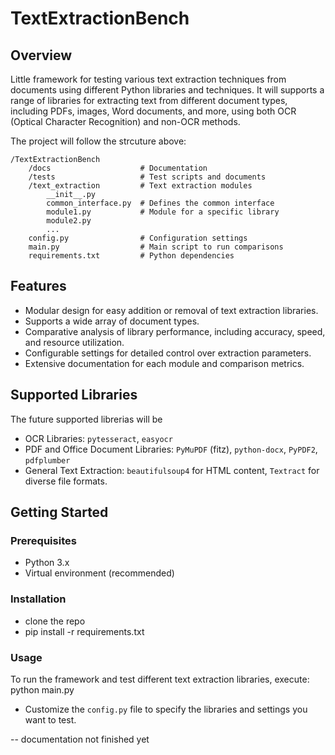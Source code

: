 # TextExtractionBench
## Overview
Little framework for testing various text extraction techniques from documents using different Python libraries and techniques.
It will supports a range of libraries for extracting text from different document types, including PDFs, images, Word documents, and more, using both OCR (Optical Character Recognition) and non-OCR methods.

The project will follow the strcuture above:
```
/TextExtractionBench
    /docs                    # Documentation
    /tests                   # Test scripts and documents
    /text_extraction         # Text extraction modules
        __init__.py
        common_interface.py  # Defines the common interface
        module1.py           # Module for a specific library
        module2.py
        ...
    config.py                # Configuration settings
    main.py                  # Main script to run comparisons
    requirements.txt         # Python dependencies
```

## Features
- Modular design for easy addition or removal of text extraction libraries.
- Supports a wide array of document types.
- Comparative analysis of library performance, including accuracy, speed, and resource utilization.
- Configurable settings for detailed control over extraction parameters.
- Extensive documentation for each module and comparison metrics.

## Supported Libraries
The future supported librerias will be
- OCR Libraries: `pytesseract`, `easyocr`
- PDF and Office Document Libraries: `PyMuPDF` (fitz), `python-docx`, `PyPDF2`, `pdfplumber`
- General Text Extraction: `beautifulsoup4` for HTML content, `Textract` for diverse file formats.

## Getting Started

### Prerequisites
- Python 3.x
- Virtual environment (recommended)

### Installation
- clone the repo
- pip install -r requirements.txt

### Usage
To run the framework and test different text extraction libraries, execute:
python main.py
- Customize the `config.py` file to specify the libraries and settings you want to test.

-- documentation not finished yet
